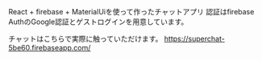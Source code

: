 React + firebase + MaterialUiを使って作ったチャットアプリ
認証はfirebase AuthのGoogle認証とゲストログインを用意しています。

チャットはこちらで実際に触っていただけます。
https://superchat-5be60.firebaseapp.com/
